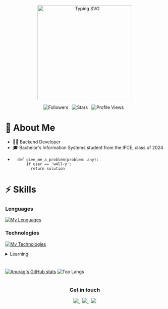 <div align='center'>
  <a href="https://git.io/typing-svg" align='center' width=1000><img width=300 align='center' src="https://readme-typing-svg.herokuapp.com?font=Consolas&size=30&duration=4000&pause=1500&color=F7F4F4&width=305&lines=%E3%85%A4%E3%85%A4+Hi%2C+I'm+w4ll-y%F0%9F%91%8B+;Hi%2C+I'm+Wallacy%F0%9F%91%8B+" alt="Typing SVG" /></a>

  ![Followers](https://img.shields.io/github/followers/w4ll-y?label=Followers&style=flat) &nbsp;
  ![Stars](https://img.shields.io/github/stars/w4ll-y?label=Stars&style=flat) &nbsp;
  ![Profile Views](https://komarev.com/ghpvc/?username=w4ll-y&color=blue&style=flat) &nbsp;
</div>



# 📖 About Me

- 👨‍💻 Backend Developer
- 🎓 Bachelor's Information Systems student from the IFCE, class of 2024
-
  ```
    def give_me_a_problem(problem: any):
        if user == 'w4ll-y':
          return solution 
  ```

# ⚡ Skills

### Lenguages

[![My Lenguages](https://skillicons.dev/icons?i=php,ts,py,mysql&perline=4)](https://skillicons.dev)

### Technologies
[![My Technologies](https://skillicons.dev/icons?i=laravel,nextjs,react,django,docker,git,github&perline=4)](https://skillicons.dev)

<details>
  <summary>Learning</summary>
  
  [![My Skills](https://skillicons.dev/icons?i=java,spring,postgres&perline=3)](https://skillicons.dev)
</details>

<h1></h1>

<div align='left'>
  
[![Anurag's GitHub stats](https://github-readme-stats.vercel.app/api?username=w4ll-y)](https://github.com/anuraghazra/github-readme-stats)
![Top Langs](https://github-readme-stats.vercel.app/api/top-langs/?username=w4ll-y&layout=compact)

</div>

<h1></h1>

<h3 align='center'>Get in touch</h3>

<div align='center'>
  <a href='https://www.linkedin.com/in/wallacy-ramalho-dev/'>
  <img src='https://img.shields.io/badge/LinkedIn-0077B5?style=for-the-badge&logo=linkedin&logoColor=white' />
  </a>
  &nbsp;
  <a href='mailto:seuemail@exemplo.com'>
  <img src='https://img.shields.io/badge/Gmail-D14836?style=for-the-badge&logo=gmail&logoColor=white' />
  </a>
  &nbsp;
  <a href='https://www.instagram.com/j_w4ll_y/'>
  <img src='https://img.shields.io/badge/Instagram-E4405F?style=for-the-badge&logo=instagram&logoColor=white' />
  </a>
</div>
